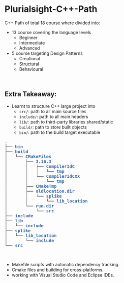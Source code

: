 # Plurialsight-C++-Path

C++ Path of total 18 course where divided into:   
- 13 course covering the language levels   
    - Beginner   
    - Intermediate   
    - Advanced   
- 5 course targeting Design Patterns   
    - Creational
    - Structural
    - Behavioural
    
</br>  

## Extra Takeaway:   
- Learnt to structure C++ large project into   
    - `src/`: path to all main source files   
    - `include/`: path to all main headers   
    - `lib/`: path to third-party libraries shared/static   
    - `build/`: path to store built objects   
    - `bin/`: path to the build target executable   

<pre><font color="#3465A4"><b>.</b></font>
├── <font color="#3465A4"><b>bin</b></font>
├── <font color="#3465A4"><b>build</b></font>
│   └── <font color="#3465A4"><b>CMakeFiles</b></font>
│       ├── <font color="#3465A4"><b>3.16.3</b></font>
│       │   ├── <font color="#3465A4"><b>CompilerIdC</b></font>
│       │   │   └── <font color="#3465A4"><b>tmp</b></font>
│       │   └── <font color="#3465A4"><b>CompilerIdCXX</b></font>
│       │       └── <font color="#3465A4"><b>tmp</b></font>
│       ├── <font color="#3465A4"><b>CMakeTmp</b></font>
│       ├── <font color="#3465A4"><b>oldlocation.dir</b></font>
│       │   └── <font color="#3465A4"><b>splike</b></font>
│       │       └── <font color="#3465A4"><b>lib_location</b></font>
│       └── <font color="#3465A4"><b>run.dir</b></font>
│           └── <font color="#3465A4"><b>src</b></font>
├── <font color="#3465A4"><b>include</b></font>
├── <font color="#3465A4"><b>lib</b></font>
│   └── <font color="#3465A4"><b>include</b></font>
├── <font color="#3465A4"><b>splike</b></font>
│   └── <font color="#3465A4"><b>lib_location</b></font>
│       └── <font color="#3465A4"><b>include</b></font>
└── <font color="#3465A4"><b>src</b></font>
</pre>
</br>   
    
- Makefile scripts with autonatic dependency tracking.   
- Cmake files and building for cross-platforms.   
- working with Visual Studio Code and Eclipse IDEs.   
</br>   
